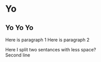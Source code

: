 # Yo
## Yo Yo Yo

Here is paragraph 1
Here is paragraph 2

Here I split two sentances with less space?  
Second line